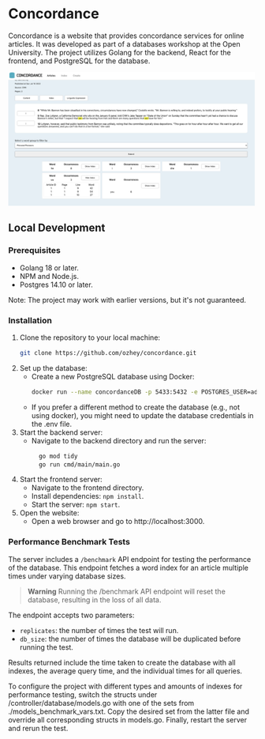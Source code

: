 # Concordance
Concordance is a website that provides concordance services for online articles. It was developed as part of a databases workshop at the Open University. The project utilizes Golang for the backend, React for the frontend, and PostgreSQL for the database.

<img src="./img/concordance.png" alt="website" width="500"/>

## Local Development

### Prerequisites

* Golang 18 or later.
* NPM and Node.js.
* Postgres 14.10 or later.  

Note: The project may work with earlier versions, but it's not guaranteed.

### Installation

1. Clone the repository to your local machine:
    ```sh
    git clone https://github.com/ozhey/concordance.git
    ```
2. Set up the database:  
    * Create a new PostgreSQL database using Docker:
      ```sh
      docker run --name concordanceDB -p 5433:5432 -e POSTGRES_USER=admin -e POSTGRES_PASSWORD=admin -e POSTGRES_DB=concordance -d postgres
      ```
    * If you prefer a different method to create the database (e.g., not using docker), you might need to update the database credentials in the .env file.
3. Start the backend server:  
    * Navigate to the backend directory and run the server:
      ```sh
        go mod tidy
        go run cmd/main/main.go
      ```  
4. Start the frontend server:
    * Navigate to the frontend directory.
    * Install dependencies: `npm install`.
    * Start the server: `npm start`.
5. Open the website:
    * Open a web browser and go to http://localhost:3000.

### Performance Benchmark Tests

The server includes a `/benchmark` API endpoint for testing the performance of the database. This endpoint fetches a word index for an article multiple times under varying database sizes.

> **Warning**
> Running the /benchmark API endpoint will reset the database, resulting in the loss of all data.

The endpoint accepts two parameters:
* `replicates`: the number of times the test will run.
* `db_size`: the number of times the database will be duplicated before running the test.

Results returned include the time taken to create the database with all indexes, the average query time, and the individual times for all queries.

To configure the project with different types and amounts of indexes for performance testing, switch the structs under /controller/database/models.go with one of the sets from ./models_benchmark_vars.txt. Copy the desired set from the latter file and override all corresponding structs in models.go. Finally, restart the server and rerun the test.